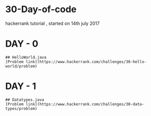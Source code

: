 # 30-Day-of-code
hackerrank tutorial , started on 14th july 2017 

# DAY - 0 
	## HelloWorld.java
	[Problem link](https://www.hackerrank.com/challenges/30-hello-world/problem)

# DAY - 1 
	## Datatypes.java
	[Problem link](https://www.hackerrank.com/challenges/30-data-types/problem)